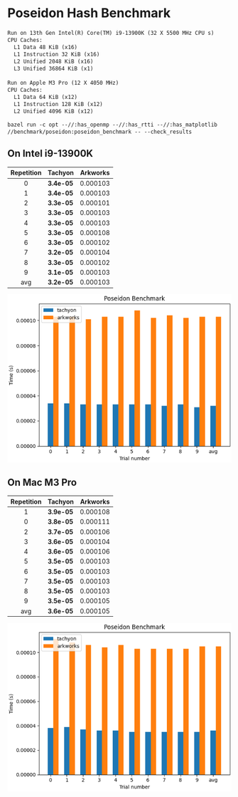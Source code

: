 # Poseidon Hash Benchmark

```
Run on 13th Gen Intel(R) Core(TM) i9-13900K (32 X 5500 MHz CPU s)
CPU Caches:
  L1 Data 48 KiB (x16)
  L1 Instruction 32 KiB (x16)
  L2 Unified 2048 KiB (x16)
  L3 Unified 36864 KiB (x1)

Run on Apple M3 Pro (12 X 4050 MHz)
CPU Caches:
  L1 Data 64 KiB (x12)
  L1 Instruction 128 KiB (x12)
  L2 Unified 4096 KiB (x12)
```

```shell
bazel run -c opt --//:has_openmp --//:has_rtti --//:has_matplotlib //benchmark/poseidon:poseidon_benchmark -- --check_results
```

## On Intel i9-13900K

| Repetition | Tachyon     | Arkworks |
| :--------: | ----------- | -------- |
|     0      | **3.4e-05** | 0.000103 |
|     1      | **3.4e-05** | 0.000103 |
|     2      | **3.3e-05** | 0.000101 |
|     3      | **3.3e-05** | 0.000103 |
|     4      | **3.3e-05** | 0.000103 |
|     5      | **3.3e-05** | 0.000108 |
|     6      | **3.3e-05** | 0.000102 |
|     7      | **3.2e-05** | 0.000104 |
|     8      | **3.3e-05** | 0.000102 |
|     9      | **3.1e-05** | 0.000103 |
|    avg     | **3.2e-05** | 0.000103 |

![image](/benchmark/poseidon/poseidon_benchmark_ubuntu_i9.png)

## On Mac M3 Pro

| Repetition | Tachyon     | Arkworks |
| :--------: | ----------- | -------- |
|     1      | **3.9e-05** | 0.000108 |
|     0      | **3.8e-05** | 0.000111 |
|     2      | **3.7e-05** | 0.000106 |
|     3      | **3.6e-05** | 0.000104 |
|     4      | **3.6e-05** | 0.000106 |
|     5      | **3.5e-05** | 0.000103 |
|     6      | **3.5e-05** | 0.000103 |
|     7      | **3.5e-05** | 0.000103 |
|     8      | **3.5e-05** | 0.000103 |
|     9      | **3.5e-05** | 0.000105 |
|    avg     | **3.6e-05** | 0.000105 |

![image](/benchmark/poseidon/poseidon_benchmark_mac_m3.png)

